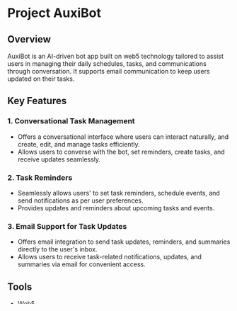 # Project AuxiBot

## Overview

AuxiBot is an AI-driven bot app built on web5 technology tailored to assist users in managing their daily schedules, tasks, and communications through conversation. It supports email communication to keep users updated on their tasks.

## Key Features

### 1. Conversational Task Management

- Offers a conversational interface where users can interact naturally, and create, edit, and manage tasks efficiently.
- Allows users to converse with the bot, set reminders, create tasks, and receive updates seamlessly.

### 2. Task Reminders

- Seamlessly allows users' to set task reminders, schedule events, and send notifications as per user preferences.
- Provides updates and reminders about upcoming tasks and events.

### 3. Email Support for Task Updates

- Offers email integration to send task updates, reminders, and summaries directly to the user's inbox.
- Allows users to receive task-related notifications, updates, and summaries via email for convenient access.

## Tools

- Web5
- Palm API
- Dialog flow

## Usage

the web5 context in the codebase is at [web5Context](https://github.com/ceasar28/AuxiBot-UI/blob/main/src/web5Context.jsx)

## Getting Started

to run it on your local

```
git clone  https://github.com/ceasar28/AuxiBot-UI.git
cd AuxiBot-UI.git
npm install
npm start
```
